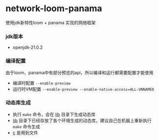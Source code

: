 # network-loom-panama
使用jdk新特性loom + panama 实现的网络框架

### jdk版本
-  openjdk-21.0.2

### 编译配置
由于loom、panama中有部分预览的api，所以编译和运行都需要配置才能使用
- 编译时配置 `--enable-preview`
- 运行时VM配置 `--enable-preview --enable-native-access=ALL-UNNAMED`

### 动态库生成
- 执行 `make` 命令，会在 [lib](lib) 目录下生成动态库
- [lib](lib) 目录下已经存放了各个环境生成的动态库，建议自己在机器上重新执行 `make` 命令生成
- [c](c) 是用到文件
